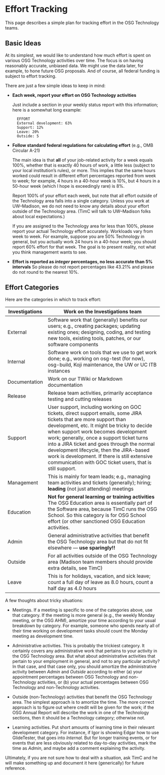 Effort Tracking
===============

This page describes a simple plan for tracking effort in the OSG Technology teams.

Basic Ideas
-----------

At its simplest, we would like to understand how much effort is spent on various OSG Technology activities over time. The focus is on having reasonably accurate, unbiased data. We might use the data later, for example, to hone future OSG proposals. And of course, all federal funding is subject to effort tracking.

There are just a few simple ideas to keep in mind:

- **Each week, report your effort on OSG Technology activities**
       
     Just include a section in your weekly status report with this information; here is a somewhat long example:

        EFFORT
        External development: 63% 
        Support: 12% 
        Leave: 20% 
        Outside: 5

- **Follow standard federal regulations for calculating effort** (e.g., OMB Circular A-21)

     The main idea is that **all** of your job-related activity for a week equals 100%, whether that is exactly 40 hours of work, a little less (subject to your local institution’s rules), or more. This implies that the same hours worked could result in different effort percentages reported from week to week; for example, 4 hours in a 40-hour week is 10%, but 4 hours in a 50-hour week (which I hope is exceedingly rare) is 8%.
     
     Report 100% of your effort each week, but note that all effort outside of the Technology area falls into a single category. Unless you work at UW–Madison, we do not need to know any details about your effort outside of the Technology area. (TimC will talk to UW–Madison folks about local expectations.)

     If you are assigned to the Technology area for less than 100%, please report your actual Technology effort accurately. Workloads vary from week to week. For example, suppose you are 50% Technology in general, but you actually work 24 hours in a 40-hour week; you should report 60% effort for that week. The goal is to present reality, not what you think management wants to see.

- **Effort is reported as *integer* percentages, no less accurate than 5% intervals** 
     So please do not report percentages like 43.21% and please do not round to the nearest 10%.

Effort Categories
-----------------

Here are the categories in which to track effort:

| Investigations | Work on the Investigations team|
|----------------|--------------------------------|
| External       | Software work that (generally) benefits our users; e.g., creating packages; updating existing ones; designing, coding, and testing new tools, existing tools, patches, or our software components|
| Internal       | Software work on tools that we use to get work done; e.g., working on osg-test (for now), osg-build, Koji maintenance, the UW or UC ITB instances |
| Documentation  | Work on our TWiki or Markdown documentation|
| Release        | Release team activities, primarily acceptance testing and cutting releases|
| Support        | User support, including working on GOC tickets, direct support emails, some JIRA tickets that are more support than development, etc. It might be tricky to decide when support work becomes development work; generally, once a support ticket turns into a JIRA ticket and goes through the normal development lifecycle, then the JIRA-based work is development. If there is still extensive communication with GOC ticket users, that is still support. |
| Management     | This is mainly for team leads; e.g., managing team activities and tickets (generally); hiring; **leading** (not just attending) meetings|
| Education      | **Not for general learning or training activities** The OSG Education area is essentially part of the Software area, because TimC runs the OSG School. So this category is for OSG School effort (or other sanctioned OSG Education activities.|
| Admin          | General administrative activities that benefit the OSG Technology area but that do not fit elsewhere — **use sparingly!!**|
| Outside        | For all activities outside of the OSG Technology area (Madison team members should provide extra details, see TimC)|
| Leave          | This is for holidays, vacation, and sick leave; count a full day of leave as 8.0 hours, count a half day as 4.0 hours|

A few thoughts about tricky situations:

- Meetings. If a meeting is specific to one of the categories above, use that category. If the meeting is more general (e.g., the weekly Monday meeting, or the OSG AHM), amortize your time according to your usual breakdown by category. For example, someone who spends nearly all of their time working on development tasks should count the Monday meeting as development time.

- Administrative activities. This is probably the trickiest category. It certainly covers any administrative work that pertains to your activity in the OSG Technology area. But what about administrative activities that pertain to your employment in general, and not to any particular activity? In that case, and that case only, you should amortize the administrative activity between *Admin* and *Outside* according to either (a) your appointment percentages between OSG Technology and non-Technology activities, or (b) your actual percentages between OSG Technology and non-Technology activities.

- Outside (non-Technology) activities that benefit the OSG Technology area. The simplest approach is to amortize the time. The more correct approach is to figure out where credit will be given for the work; if the OSG Annual Report will describe the work in one of the Technology sections, then it should be a Technology category; otherwise not.

- Learning activities. Put short amounts of learning time in their relevant development category. For instance, if Igor is showing Edgar how to use GlideTester, that goes into *Internal*. But for longer training events, or for events that are less obviously related to day-to-day activities, mark the time as *Admin*, and maybe add a comment explaining the activity.

Ultimately, if you are not sure how to deal with a situation, ask TimC and he will make something up and document it here (generically) for future reference.
